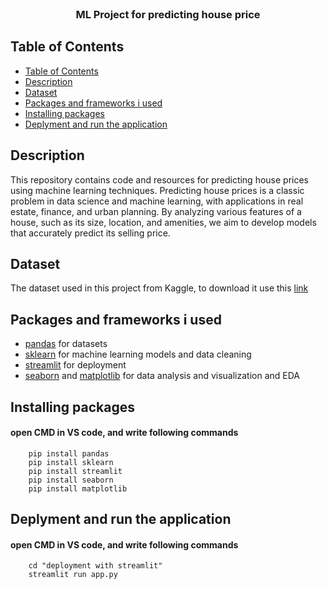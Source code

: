 <br />
<p align="center">

  <h3 align="center">ML Project for predicting house price</h3>
</p>

## Table of Contents

- [Table of Contents](#table-of-contents)
- [Description](#description)
- [Dataset](#Dataset)
- [Packages and frameworks i used](#packages-and-frameworks-i-used)
- [Installing packages](#installing-packages)
- [Deplyment and run the application](#deplyment-the-application)

## Description

This repository contains code and resources for predicting house prices using machine learning techniques. Predicting house prices is a classic problem in data science and machine learning, with applications in real estate, finance, and urban planning. By analyzing various features of a house, such as its size, location, and amenities, we aim to develop models that accurately predict its selling price.

## Dataset

The dataset used in this project from Kaggle, to download it use this [link](https://www.kaggle.com/competitions/house-prices-advanced-regression-techniques/data)

## Packages and frameworks i used

* [pandas](https://pandas.pydata.org/docs/) for datasets
* [sklearn](https://scikit-learn.org/stable/index.html) for machine learning models and data cleaning 
* [streamlit](https://docs.streamlit.io/) for deployment
* [seaborn](https://seaborn.pydata.org/) and [matplotlib](https://matplotlib.org/) for data analysis and visualization and EDA

## Installing packages

#### open CMD in VS code, and write following commands
        pip install pandas
        pip install sklearn
        pip install streamlit
        pip install seaborn
        pip install matplotlib

## Deplyment and run the application

#### open CMD in VS code, and write following commands
        cd "deployment with streamlit"
        streamlit run app.py